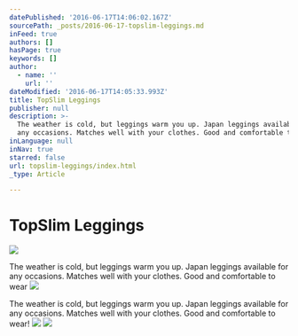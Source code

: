 ```yaml
---
datePublished: '2016-06-17T14:06:02.167Z'
sourcePath: _posts/2016-06-17-topslim-leggings.md
inFeed: true
authors: []
hasPage: true
keywords: []
author:
  - name: ''
    url: ''
dateModified: '2016-06-17T14:05:33.993Z'
title: TopSlim Leggings
publisher: null
description: >-
  The weather is cold, but leggings warm you up. Japan leggings available for
  any occasions. Matches well with your clothes. Good and comfortable to wear
inLanguage: null
inNav: true
starred: false
url: topslim-leggings/index.html
_type: Article

---
```

# TopSlim Leggings
![](https://imgflo.herokuapp.com/graph/vahj1ThiexotieMo/7ba25287fe11b655fc12cc24bfd47f85/croprotate.png?cropheight=1168&cropwidth=1029&degrees=0&input=https%3A%2F%2Fthe-grid-user-content.s3-us-west-2.amazonaws.com%2F6b2c8113-e978-4aa3-ae42-2c58960c6e29.png&x=0&y=0)

The weather is cold, but leggings warm you up. Japan leggings available for any occasions. Matches well with your clothes. Good and comfortable to wear
![](https://imgflo.herokuapp.com/graph/vahj1ThiexotieMo/fbe7ff15effd769d209782e79b7376c1/croprotate.png?cropheight=1168&cropwidth=1028&degrees=0&input=https%3A%2F%2Fthe-grid-user-content.s3-us-west-2.amazonaws.com%2F8ae8635a-e9de-439e-b0c9-51d5a428f10c.png&x=0&y=0)

The weather is cold, but leggings warm you up. Japan leggings available for any occasions. Matches well with your clothes. Good and comfortable to wear!
![](https://the-grid-user-content.s3-us-west-2.amazonaws.com/c554ca9c-ce91-4e68-b223-957c792a450d.png)
![](https://the-grid-user-content.s3-us-west-2.amazonaws.com/503fdb82-fe12-4a5c-978a-e030c9164c2a.png)